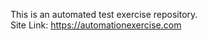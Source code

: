 This is an automated test exercise repository.           
Site Link: https://automationexercise.com
